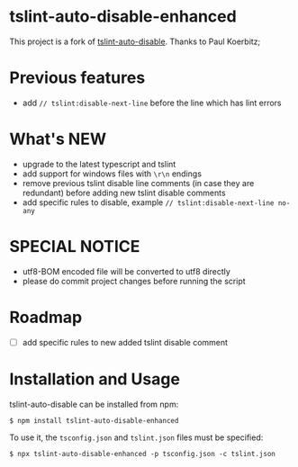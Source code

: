 # tslint-auto-disable-enhanced

This project is a fork of [tslint-auto-disable](https://github.com/paulkoerbitz/tslint-auto-disable). Thanks to Paul Koerbitz;

# Previous features

- add `// tslint:disable-next-line` before the line which has lint errors

# What's NEW 

- upgrade to the latest typescript and tslint
- add support for windows files with `\r\n` endings
- remove previous tslint disable line comments (in case they are redundant) before adding new tslint disable comments
- add specific rules to disable, example `// tslint:disable-next-line no-any`

# SPECIAL NOTICE

- utf8-BOM encoded file will be converted to utf8 directly
- please do commit project changes before running the script

# Roadmap

- [ ] add specific rules to new added tslint disable comment

# Installation and Usage

tslint-auto-disable can be installed from npm:

```$ npm install tslint-auto-disable-enhanced```

To use it, the `tsconfig.json` and `tslint.json` files must be specified:

```$ npx tslint-auto-disable-enhanced -p tsconfig.json -c tslint.json```
